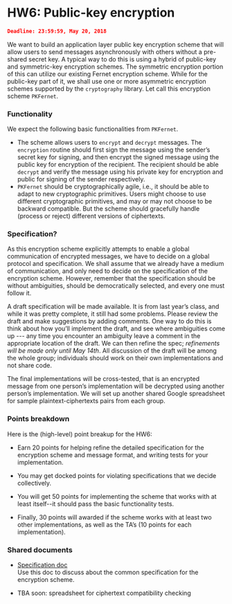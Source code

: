 # HW6: Public-key encryption
```json
Deadline: 23:59:59, May 20, 2018 
```
We want to build an application layer public key encryption scheme that will allow users to send messages asynchronously with others without a pre-shared secret key.  A typical way to do this is using a hybrid of public-key and symmetric-key encryption schemes. The symmetric encryption portion of this can utilize our existing Fernet encryption scheme. While for the public-key part of it, we shall use one or more asymmetric encryption schemes supported by the `cryptography` library. Let call this encryption scheme `PKFernet`.

### Functionality
We expect the following basic functionalities from `PKFernet`. 

- The scheme allows users to `encrypt` and `decrypt` messages. The `encryption` routine should first sign the message using the sender’s secret key for signing, and then encrypt the signed message using the public key for encryption of the recipient. The recipient should be able `decrypt` and verify the message using his private key for encryption and public for signing of the sender respectively.
- `PKFernet` should be cryptographically agile, i.e., it should be able to adapt to new cryptographic primitives. Users might choose to use different cryptographic primitives, and may or may not choose to be backward compatible. But the scheme should gracefully handle (process or reject) different versions of ciphertexts.

### Specification?
As this encryption scheme explicitly attempts to enable a global communication of encrypted messages, we have to decide on a global protocol and specification. We shall assume that we already have a medium of communication, and only need to decide on the specification of the encryption scheme. However, remember that the specification should be without ambiguities, should be democratically selected, and every one must follow it. 

A draft specification will be made available. It is from last year’s class, and while it was pretty complete, it still had some problems. Please review the draft and make suggestions by adding comments. One way to do this is think about how you’ll implement the draft, and see where ambiguities come up --- any time you encounter an ambiguity leave a comment in the appropriate location of the draft. We can then refine the spec; *refinements will be made only until May 14th*. All discussion of the draft will be among the whole group; individuals should work on their own implementations and not share code. 

The final implementations will be cross-tested, that is an encrypted message from one person’s implementation will be decrypted using another person’s implementation.  We will set up another shared Google spreadsheet for sample plaintext-ciphertexts pairs from each group.



### Points breakdown
Here is the (high-level) point breakup for the HW6:

* Earn 20 points for helping refine the detailed specification for the encryption scheme and message format, and writing tests for your implementation.

* You may get docked points for violating specifications that we decide collectively.

* You will get 50 points for implementing the scheme that works with at least itself--it should pass the basic functionality tests.

* Finally, 30 points will awarded if the scheme works with at least two other implementations, as well as the TA’s (10 points for each implementation).

### Shared documents
* [Specification doc](https://docs.google.com/document/d/1-LgcC5z0-Tt6ll9lsT5y5Qe0EXqJSzdtRBFgY55WQlg/edit?usp=sharing)  
        Use this doc to discuss about the common specification for the encryption scheme. 

* TBA soon: spreadsheet for ciphertext compatibility checking






